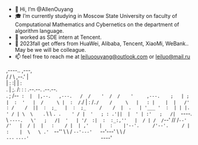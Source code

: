 - 👋 Hi, I’m @AllenOuyang
- 🎓 I’m currently studying in Moscow State University on faculty of Computational Mathematics and Cybernetics on the department of algorithm language.
- 💼 worked as SDE intern at Tencent.
- 💌 2023fall get offers from HuaWei, Alibaba, Tencent, XiaoMi, WeBank.. May be we will be colleague.
- 📫 feel free to reach me at leiluoouyang@outlook.com or leiluo@mail.ru

<!---
AllenOuyang/AllenOuyang is a ✨ special ✨ repository because its `README.md` (this file) appears on your GitHub profile.
You can click the Preview link to take a look at your changes.
--->
                                                                  
                                                                  
  ,----..    ,---,                                                
 /   /   \ ,--.' |                                                
|   :     :|  |  :                                                
.   |  ;. /:  :  :                .--.--.    .--.--.              
.   ; /--` :  |  |,--.   ,---.   /  /    '  /  /    '     ,---.   
;   | ;    |  :  '   |  /     \ |  :  /`./ |  :  /`./    /     \  
|   : |    |  |   /' : /    /  ||  :  ;_   |  :  ;_     /    /  | 
.   | '___ '  :  | | |.    ' / | \  \    `. \  \    `. .    ' / | 
'   ; : .'||  |  ' | :'   ;   /|  `----.   \ `----.   \'   ;   /| 
'   | '/  :|  :  :_:,''   |  / | /  /`--'  //  /`--'  /'   |  / | 
|   :    / |  | ,'    |   :    |'--'.     /'--'.     / |   :    | 
 \   \ .'  `--''       \   \  /   `--'---'   `--'---'   \   \  /  
  `---`                 `----'                           `----'   
                                                                  
